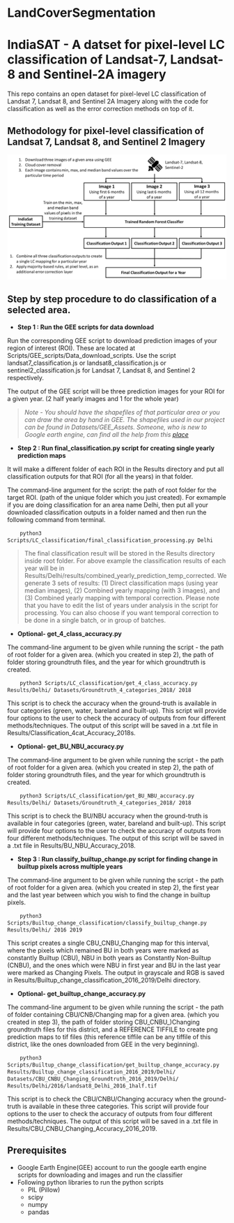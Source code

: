 # LandCoverSegmentation

# IndiaSAT - A datset for pixel-level LC classification of Landsat-7, Landsat-8 and Sentinel-2A imagery

This repo contains an open dataset for pixel-level LC classification of Landsat 7, Landsat 8, and Sentinel 2A Imagery along with the code for classification as well as the error correction methods on top of it.

## Methodology for pixel-level classification of Landsat 7, Landsat 8, and Sentinel 2 Imagery
![alt text](Images/LC_classification_methodology.png?raw=true)

## Step by step procedure to do classification of a selected area.
* **Step 1  : Run the GEE scripts for data download**

Run the corresponding GEE script to download prediction images of your region of interest (ROI). These are located at Scripts/GEE_scripts/Data_download_scripts. Use the script landsat7_classification.js or landsat8_classification.js or sentinel2_classification.js for Landsat 7, Landsat 8, and Sentinel 2 respectively.

The output of the GEE script will be three prediction images for your ROI for a given year. (2 half yearly images and 1 for the whole year)

> *Note - You should have the shapefiles of that particular area or you can draw the area by hand in GEE. The shapefiles used in our project can be found in Datasets/GEE_Assets.
Someone, who is new to Google earth engine, can find all the help from this [place](https://developers.google.com/earth-engine/getstarted)*

* **Step 2 : Run final_classification.py script for creating single yearly prediction maps**

It will make a different folder of each ROI in the Results directory and put all classification outputs for that ROI (for all the years) in that folder.


The command-line argument for the script: the path of root folder for the target ROI. (path of the unique folder which you just created).
For exmample if you are doing classification for an area name Delhi, then put all your downloaded classification outputs in a folder named <Delhi> and then run the following command from terminal.
    
        python3 Scripts/LC_classification/final_classification_processing.py Delhi

> The final classification result will be stored in the Results directory inside root folder. For above example the classification results of each year will be in Results/Delhi/results/combined_yearly_prediction_temp_corrected. We generate 3 sets of results: (1) Direct classification maps (using year median images), (2) Combined yearly mapping (with 3 images), and (3) Combined yearly mapping with temporal correction.
Please note that you have to edit the list of years under analysis in the script for processing. You can also choose if you want temporal correction to be done in a single batch, or in group of batches.


* **Optional- get_4_class_accuracy.py**

The command-line argument to be given while running the script - the path of root folder for a given area. (which you created in step 2), the path of folder storing groundtruth files, and the year for which groundtruth is created. 

        python3 Scripts/LC_classification/get_4_class_accuracy.py Results/Delhi/ Datasets/Groundtruth_4_categories_2018/ 2018

This script is to check the accuracy when the ground-truth is available in four categories (green, water, bareland and built-up).
This script will provide four options to the user to check the accuracy of outputs from four different methods/techniques. The output of this script will be saved in a .txt file in Results/Classification_4cat_Accuracy_2018s. 

* **Optional- get_BU_NBU_accuracy.py**

The command-line argument to be given while running the script - the path of root folder for a given area. (which you created in step 2), the path of folder storing groundtruth files, and the year for which groundtruth is created. 

        python3 Scripts/LC_classification/get_BU_NBU_accuracy.py Results/Delhi/ Datasets/Groundtruth_4_categories_2018/ 2018

This script is to check the BU/NBU accuracy when the ground-truth is available in four categories (green, water, bareland and built-up).
This script will provide four options to the user to check the accuracy of outputs from four different methods/techniques. The output of this script will be saved in a .txt file in Results/BU_NBU_Accuracy_2018. 


* **Step 3 : Run classify_builtup_change.py script for finding change in builtup pixels across multiple years**

The command-line argument to be given while running the script - the path of root folder for a given area. (which you created in step 2), the first year and the last year between which you wish to find the change in builtup pixels. 

        python3 Scripts/Builtup_change_classification/classify_builtup_change.py Results/Delhi/ 2016 2019

This script creates a single CBU_CNBU_Changing map for this interval, where the pixels which remained BU in both years were marked as constantly Builtup (CBU), NBU in both years as Constantly Non-Builtup (CNBU), and the ones which were NBU in first year and BU in the last year were marked as Changing Pixels. The output in grayscale and RGB is saved in Results/Builtup_change_classification_2016_2019/Delhi directory. 


* **Optional- get_builtup_change_accuracy.py**

The command-line argument to be given while running the script - the path of folder containing CBU/CNB/Changing map for a given area. (which you created in step 3), the path of folder storing CBU_CNBU_)Changing groundtruth files for this district, and a REFERENCE TIFFILE to create png prediction maps to tif files (this reference tiffile can be any tiffile of this district, like the ones downloaded from GEE in the very beginning). 

        python3 Scripts/Builtup_change_classification/get_builtup_change_accuracy.py Results/Builtup_change_classification_2016_2019/Delhi/ Datasets/CBU_CNBU_Changing_Groundtruth_2016_2019/Delhi/ Results/Delhi/2016/landsat8_Delhi_2016_1half.tif

This script is to check the CBU/CNBU/Changing accuracy when the ground-truth is available in these three categories.
This script will provide four options to the user to check the accuracy of outputs from four different methods/techniques. The output of this script will be saved in a .txt file in Results/CBU_CNBU_Changing_Accuracy_2016_2019. 
 

## Prerequisites
* Google Earth Engine(GEE) account to run the google earth engine scripts for downloading and images and run the classifier
* Following python libraries to run the python scripts
    * PIL (Pillow)
    * scipy
    * numpy
    * pandas
  

